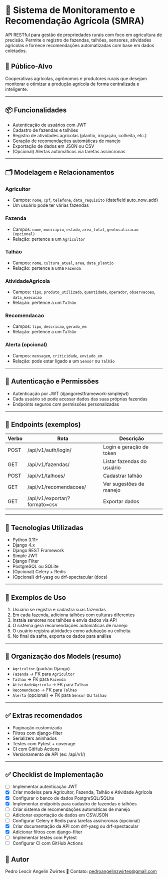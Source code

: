 # 🌱 Sistema de Monitoramento e Recomendação Agrícola (SMRA)

API RESTful para gestão de propriedades rurais com foco em agricultura de precisão. Permite o registro de fazendas, talhões, sensores, atividades agrícolas e fornece recomendações automatizadas com base em dados coletados.

## 👤 Público-Alvo

Cooperativas agrícolas, agrônomos e produtores rurais que desejam monitorar e otimizar a produção agrícola de forma centralizada e inteligente.

---

## 📦 Funcionalidades

- Autenticação de usuários com JWT
- Cadastro de fazendas e talhões
- Registro de atividades agrícolas (plantio, irrigação, colheita, etc.)
- Geração de recomendações automáticas de manejo
- Exportação de dados em JSON ou CSV
- (Opcional) Alertas automáticos via tarefas assíncronas

---

## 🗂️ Modelagem e Relacionamentos

### Agricultor
- Campos: `nome`, `cpf`, `telefone`, `data_requisito` (datefield auto_now_add)
- Um usuário pode ter várias fazendas

### Fazenda
- Campos: `nome`, `municipio`, `estado`, `area_total`, `geolocalizacao (opcional)`
- Relação: pertence a um `Agricultor`

### Talhão
- Campos: `nome`, `cultura_atual`, `area`, `data_plantio`
- Relação: pertence a uma `Fazenda`

### AtividadeAgricola
- Campos: `tipo`, `produto_utilizado`, `quantidade`, `operador`, `observacoes`, `data_execucao`
- Relação: pertence a um `Talhão`

### Recomendacao
- Campos: `tipo`, `descricao`, `gerado_em`
- Relação: pertence a um `Talhão`

### Alerta (opcional)
- Campos: `mensagem`, `criticidade`, `enviado_em`
- Relação: pode estar ligado a um `Sensor` ou `Talhão`

---

## 🔐 Autenticação e Permissões

- Autenticação por JWT (djangorestframework-simplejwt)
- Cada usuário só pode acessar dados das suas próprias fazendas
- Endpoints seguros com permissões personalizadas

---

## 📌 Endpoints (exemplos)

| Verbo | Rota                          | Descrição                            |
|-------|-------------------------------|--------------------------------------|
| POST  | /api/v1/auth/login/           | Login e geração de token             |
| GET   | /api/v1/fazendas/             | Listar fazendas do usuário           |
| POST  | /api/v1/talhoes/              | Cadastrar talhão                     |          |
| GET   | /api/v1/recomendacoes/        | Ver sugestões de manejo              |
| GET   | /api/v1/exportar/?formato=csv | Exportar dados                       |

---

## 🧪 Tecnologias Utilizadas

- Python 3.11+
- Django 4.x
- Django REST Framework
- Simple JWT
- Django Filter
- PostgreSQL ou SQLite
- (Opcional) Celery + Redis
- (Opcional) drf-yasg ou drf-spectacular (docs)

---

## 🚜 Exemplos de Uso

1. Usuário se registra e cadastra suas fazendas
2. Em cada fazenda, adiciona talhões com culturas diferentes
3. Instala sensores nos talhões e envia dados via API
4. O sistema gera recomendações automáticas de manejo
5. O usuário registra atividades como adubação ou colheita
6. No final da safra, exporta os dados para análise

---

## 📁 Organização dos Models (resumo)

- `Agricultor` (padrão Django)
- `Fazenda` → FK para `Agricultor`
- `Talhao` → FK para `Fazenda`
- `AtividadeAgricola` → FK para `Talhao`
- `Recomendacao` → FK para `Talhao`
- `Alerta` (opcional) → FK para `Sensor` ou `Talhao`

---

## ✅ Extras recomendados

- Paginação customizada
- Filtros com django-filter
- Serializers aninhados
- Testes com Pytest + coverage
- CI com GitHub Actions
- Versionamento de API (ex: /api/v1/)

---

## ✅ Checklist de Implementação

- [ ] Implementar autenticação JWT
- [x] Criar modelos para Agricultor, Fazenda, Talhão e Atividade Agrícola
- [x] Configurar o banco de dados PostgreSQL/SQLite
- [x] Implementar endpoints para cadastro de fazendas e talhões
- [ ] Criar sistema de recomendações automáticas de manejo
- [ ] Adicionar exportação de dados em CSV/JSON
- [ ] Configurar Celery e Redis para tarefas assíncronas (opcional)
- [x] Criar documentação da API com drf-yasg ou drf-spectacular
- [x] Adicionar filtros com django-filter
- [ ] Implementar testes com Pytest
- [ ] Configurar CI com GitHub Actions

## 📄 Autor

Pedro Leocir Angelin Zwirtes
📧 Contato: pedroangelinzwirtes@gmail.com